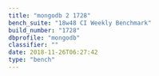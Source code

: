 ```yaml
---
title: "mongodb 2 1728"
bench_suite: "18w48 CI Weekly Benchmark"
build_number: "1728"
dbprofile: "mongodb"
classifier: ""
date: 2018-11-26T06:27:42
type: "bench"
---
```

